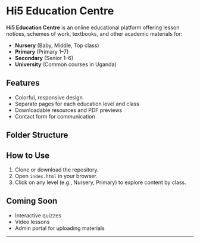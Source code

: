 # Hi5 Education Centre

**Hi5 Education Centre** is an online educational platform offering lesson notices, schemes of work, textbooks, and other academic materials for:

- **Nursery** (Baby, Middle, Top class)
- **Primary** (Primary 1–7)
- **Secondary** (Senior 1–6)
- **University** (Common courses in Uganda)

## Features

- Colorful, responsive design
- Separate pages for each education level and class
- Downloadable resources and PDF previews
- Contact form for communication

## Folder Structure
## How to Use

1. Clone or download the repository.
2. Open `index.html` in your browser.
3. Click on any level (e.g., Nursery, Primary) to explore content by class.

## Coming Soon

- Interactive quizzes
- Video lessons
- Admin portal for uploading materials

---
